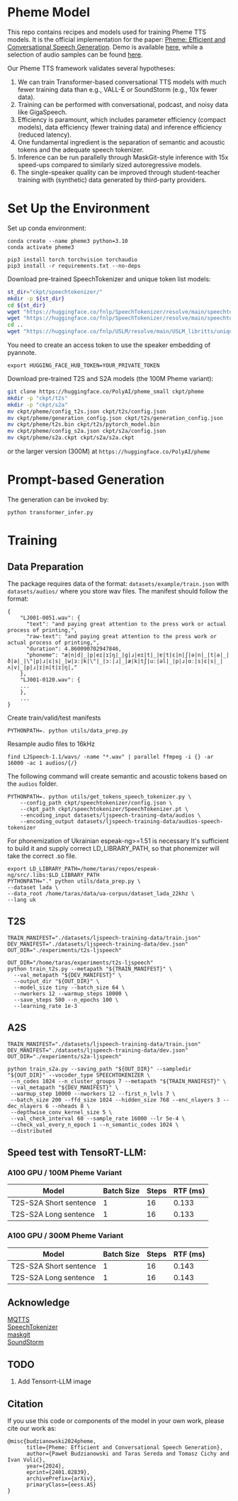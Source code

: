 # Pheme Model

This repo contains recipes and models used for training Pheme TTS models. It is the official implementation for the
paper: [Pheme: Efficient and Conversational Speech Generation](https://arxiv.org/pdf/2401.02839.pdf). Demo is
available [here](https://huggingface.co/spaces/PolyAI/pheme), while a selection of audio samples can be
found [here](https://polyai-ldn.github.io/pheme/).

Our Pheme TTS framework validates several hypotheses:

1. We can train Transformer-based conversational TTS models with much fewer training data than e.g., VALL-E or
   SoundStorm (e.g., 10x fewer data).
2. Training can be performed with conversational, podcast, and noisy data like GigaSpeech.
3. Efficiency is paramount, which includes parameter efficiency (compact models), data efficiency (fewer training data)
   and inference efficiency (reduced latency).
4. One fundamental ingredient is the separation of semantic and acoustic tokens and the adequate speech tokenizer.
5. Inference can be run parallelly through MaskGit-style inference with 15x speed-ups compared to similarly sized
   autoregressive models.
6. The single-speaker quality can be improved through student-teacher training with (synthetic) data generated by
   third-party providers.

# Set Up the Environment

Set up conda environment:

``` 
conda create --name pheme3 python=3.10
conda activate pheme3

pip3 install torch torchvision torchaudio
pip3 install -r requirements.txt --no-deps
```

Download pre-trained SpeechTokenizer and unique token list models:

``` bash
st_dir="ckpt/speechtokenizer/"
mkdir -p ${st_dir}
cd ${st_dir}
wget "https://huggingface.co/fnlp/SpeechTokenizer/resolve/main/speechtokenizer_hubert_avg/SpeechTokenizer.pt"
wget "https://huggingface.co/fnlp/SpeechTokenizer/resolve/main/speechtokenizer_hubert_avg/config.json" 
cd ..
wget "https://huggingface.co/fnlp/USLM/resolve/main/USLM_libritts/unique_text_tokens.k2symbols" 
```

You need to create an access token to use the speaker embedding of pyannote.

```
export HUGGING_FACE_HUB_TOKEN=YOUR_PRIVATE_TOKEN
```

Download pre-trained T2S and S2A models (the 100M Pheme variant):

``` bash
git clone https://huggingface.co/PolyAI/pheme_small ckpt/pheme
mkdir -p "ckpt/t2s"
mkdir -p "ckpt/s2a"
mv ckpt/pheme/config_t2s.json ckpt/t2s/config.json
mv ckpt/pheme/generation_config.json ckpt/t2s/generation_config.json
mv ckpt/pheme/t2s.bin ckpt/t2s/pytorch_model.bin
mv ckpt/pheme/config_s2a.json ckpt/s2a/config.json
mv ckpt/pheme/s2a.ckpt ckpt/s2a/s2a.ckpt
```

or the larger version (300M) at `https://huggingface.co/PolyAI/pheme`

# Prompt-based Generation

The generation can be invoked by:

```
python transformer_infer.py
```

# Training

## Data Preparation

The package requires data of the format: `datasets/example/train.json` with `datasets/audios/` where you store wav
files.
The manifest should follow the format:

```
{
    "LJ001-0051.wav": {
      "text": "and paying great attention to the press work or actual process of printing,",
      "raw-text": "and paying great attention to the press work or actual process of printing,",
      "duration": 4.860090702947846,
      "phoneme": "æ|n|d|_|p|eɪ|ɪ|ŋ|_|ɡ|ɹ|eɪ|t|_|ɐ|t|ɛ|n|ʃ|ə|n|_|t|ə|_|ð|ə|_|\"|p|ɹ|ɛ|s|_|w|ɜː|k|\"|_|ɔː|ɹ|_|æ|k|tʃ|uː|əl|_|p|ɹ|ɑː|s|ɛ|s|_|ʌ|v|_|p|ɹ|ɪ|n|t|ɪ|ŋ|,"
    },
    "LJ001-0120.wav": {
    ...
    },
    ...
}

```
Create train/valid/test manifests
```
PYTHONPATH=. python utils/data_prep.py
```
Resample audio files to 16kHz
```
find LJSpeech-1.1/wavs/ -name "*.wav" | parallel ffmpeg -i {} -ar 16000 -ac 1 audios/{/}
```
The following command will create semantic and acoustic tokens based on the `audios` folder.

```
PYTHONPATH=. python utils/get_tokens_speech_tokenizer.py \
    --config_path ckpt/speechtokenizer/config.json \
    --ckpt_path ckpt/speechtokenizer/SpeechTokenizer.pt \
    --encoding_input datasets/ljspeech-training-data/audios \
    --encoding_output datasets/ljspeech-training-data/audios-speech-tokenizer

```

For phonemization of Ukrainian espeak-ng>=1.51 is necessary
It's sufficient to build it and supply correct LD_LIBRARY_PATH, so that phonemizer will take the correct .so file.

```
export LD_LIBRARY_PATH=/home/taras/repos/espeak-ng/src/.libs:$LD_LIBRARY_PATH
PYTHONPATH="." python utils/data_prep.py \
--dataset lada \
--data_root /home/taras/data/ua-corpus/dataset_lada_22khz \
--lang uk

```

## T2S

```
TRAIN_MANIFEST="./datasets/ljspeech-training-data/train.json"
DEV_MANIFEST="./datasets/ljspeech-training-data/dev.json"
OUT_DIR="./experiments/t2s-ljspeech"

OUT_DIR="/home/taras/experiments/t2s-ljspeech"
python train_t2s.py --metapath "${TRAIN_MANIFEST}" \
  --val_metapath "${DEV_MANIFEST}" \
  --output_dir "${OUT_DIR}" \
  --model_size tiny --batch_size 64 \
  --nworkers 12 --warmup_steps 10000 \
  --save_steps 500 --n_epochs 100 \
  --learning_rate 1e-3
```

## A2S

```
TRAIN_MANIFEST="./datasets/ljspeech-training-data/train.json"
DEV_MANIFEST="./datasets/ljspeech-training-data/dev.json"
OUT_DIR="./experiments/s2a-ljspeech"

python train_s2a.py --saving_path "${OUT_DIR}" --sampledir "${OUT_DIR}" --vocoder_type SPEECHTOKENIZER \
 --n_codes 1024 --n_cluster_groups 7 --metapath "${TRAIN_MANIFEST}" \
 --val_metapath "${DEV_MANIFEST}" \
 --warmup_step 10000 --nworkers 12 --first_n_lvls 7 \
 --batch_size 200 --ffd_size 1024 --hidden_size 768 --enc_nlayers 3 --dec_nlayers 6 --nheads 8 \
 --depthwise_conv_kernel_size 5 \
 --val_check_interval 60 --sample_rate 16000 --lr 5e-4 \
 --check_val_every_n_epoch 1 --n_semantic_codes 1024 \
 --distributed

```

## Speed test with TensoRT-LLM:

### A100 GPU / 100M Pheme Variant

| Model                  | Batch Size | Steps | RTF (ms) |
|------------------------|------------|-------|----------|
| T2S-S2A Short sentence | 1          | 16    | 0.133    |
| T2S-S2A Long sentence  | 1          | 16    | 0.133    |

### A100 GPU / 300M Pheme Variant

| Model                  | Batch Size | Steps | RTF (ms) |
|------------------------|------------|-------|----------|
| T2S-S2A Short sentence | 1          | 16    | 0.143    |
| T2S-S2A Long sentence  | 1          | 16    | 0.143    |

## Acknowledge

[MQTTS](https://github.com/b04901014/MQTTS)\
[SpeechTokenizer](https://github.com/ZhangXInFD/soundstorm-speechtokenizer)\
[maskgit](https://github.com/google-research/maskgit)\
[SoundStorm](https://github.com/lifeiteng/SoundStorm)

## TODO

1. Add Tensorrt-LLM image

## Citation

If you use this code or components of the model in your own work, please cite our work as:

```Tex
@misc{budzianowski2024pheme,
      title={Pheme: Efficient and Conversational Speech Generation}, 
      author={Paweł Budzianowski and Taras Sereda and Tomasz Cichy and Ivan Vulić},
      year={2024},
      eprint={2401.02839},
      archivePrefix={arXiv},
      primaryClass={eess.AS}
}
```
